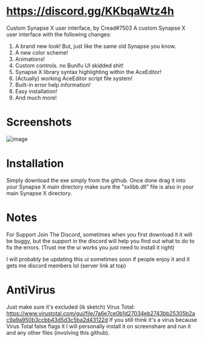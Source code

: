 # https://discord.gg/KKbqaWtz4h
Custom Synapse X user interface, by Cread#7503
A custom Synapse X user interface with the following changes:

1. A brand new look! But, just like the same old Synapse you know.
2. A new color scheme!
3. Animations!
4. Custom controls. no Bunifu UI skidded shit!
5. Synapse X library syntax highlighting within the AceEditor!
6. (Actually) working AceEditor script file system!
7. Built-in error help information!
8. Easy installation!
9. And much more!

# Screenshots
![image](https://user-images.githubusercontent.com/91637802/157155181-cf905a45-f4e2-4ada-a2fc-0176891ee2c1.png)

# Installation
Simply download the exe simply from the github. Once done drag it into your Synapse X main directory make sure the "sxlibb.dll" file is also in your main Synapse X directory.

# Notes
For Support Join The Discord, sometimes when you first download it it will be buggy, but the support in the discord will help you find out what to do to fix the errors.
(Trust me the ui works you just need to install it right)

I will probably be updating this ui sometimes soon if people enjoy it and it gets me discord members lol (server link at top)

# AntiVirus
Just make sure it's excluded (ik sketch)
Virus Total: https://www.virustotal.com/gui/file/7a6e7ce0b1d27034eb2743bb25305b2ac9a9a950b3ccbb43d5d3c5ba2d43122d
If you still think it's a virus because Virus Total false flags it I will personally install it on screenshare and run it and any other files (involving this github).
